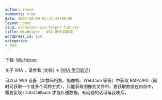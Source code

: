 ```yaml
---
author: Yonsm
comments: true
date: 2004-10-09 05:34:21+00:00
layout: post
slug: wiahelper-wia-helper-library
title: WiaHelper - WIA 助手函数库
wordpress_id: 154
categories:
- 代码
---
```


下载: [WiaHelper](up/1097237213.rar)

  


关于 WIA ，请参看 [文档] -> [[WIA 学习笔记](read.php?155)]

  


可以从 WIA 设备（如数码相机、摄像机、WebCam 等等）中获取 BMP/JPG（同时可获取一个或多个两种方式），只能获取图像到文件中。要获取数据在内存中，需要实现 IDataCallback 才能传送数据，有问题的话可与我联系。

  
  

